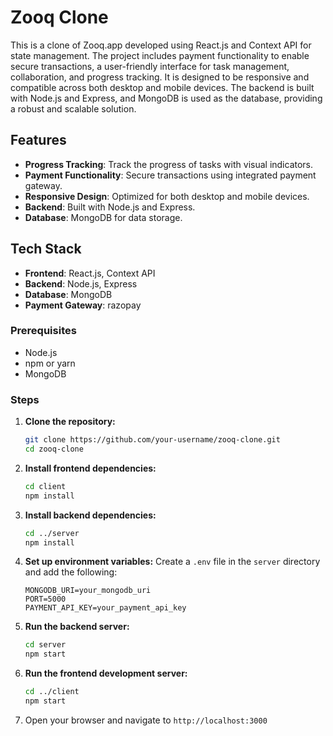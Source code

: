 # Zooq Clone

This is a clone of Zooq.app developed using React.js and Context API for state management. The project includes payment functionality to enable secure transactions, a user-friendly interface for task management, collaboration, and progress tracking. It is designed to be responsive and compatible across both desktop and mobile devices. The backend is built with Node.js and Express, and MongoDB is used as the database, providing a robust and scalable solution.

## Features

- **Progress Tracking**: Track the progress of tasks with visual indicators.
- **Payment Functionality**: Secure transactions using integrated payment gateway.
- **Responsive Design**: Optimized for both desktop and mobile devices.
- **Backend**: Built with Node.js and Express.
- **Database**: MongoDB for data storage.

## Tech Stack

- **Frontend**: React.js, Context API
- **Backend**: Node.js, Express
- **Database**: MongoDB
- **Payment Gateway**: razopay


### Prerequisites

- Node.js
- npm or yarn
- MongoDB

### Steps

1. **Clone the repository:**
    ```bash
    git clone https://github.com/your-username/zooq-clone.git
    cd zooq-clone
    ```

2. **Install frontend dependencies:**
    ```bash
    cd client
    npm install
    ```

3. **Install backend dependencies:**
    ```bash
    cd ../server
    npm install
    ```

4. **Set up environment variables:**
    Create a `.env` file in the `server` directory and add the following:
    ```plaintext
    MONGODB_URI=your_mongodb_uri
    PORT=5000
    PAYMENT_API_KEY=your_payment_api_key
    ```

5. **Run the backend server:**
    ```bash
    cd server
    npm start
    ```

6. **Run the frontend development server:**
    ```bash
    cd ../client
    npm start
    ```

7. Open your browser and navigate to `http://localhost:3000`
